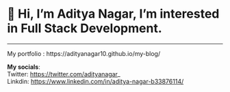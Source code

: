 <h1>👋 Hi, I’m Aditya Nagar, I’m interested in Full Stack Development. </h1>
<hr>
My portfolio : https://adityanagar10.github.io/my-blog/ <br>

<strong>My socials</strong>:<br>Twitter: https://twitter.com/adityanagar_ <br>
            Linkdin: https://www.linkedin.com/in/aditya-nagar-b33876114/ <br>
